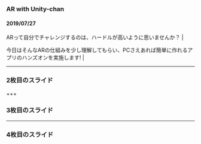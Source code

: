 ### AR with Unity-chan

#### 2019/07/27

ARって自分でチャレンジするのは、ハードルが高いように思いませんか？ | 

今日はそんなARの仕組みを少し理解してもらい、PCさえあれば簡単に作れるアプリのハンズオンを実施します! | 

---


### 2枚目のスライド


+++


### 3枚目のスライド


---


### 4枚目のスライド
